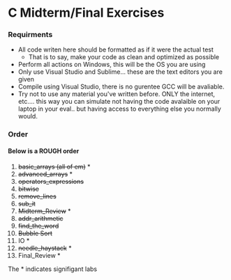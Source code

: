 # C Midterm/Final Exercises

### Requirments
* All code writen here should be formatted as if it were the actual test
    * That is to say, make your code as clean and optimized as possible
* Perform all actions on Windows, this will be the OS you are using
* Only use Visual Studio and Sublime... these are the text editors you are given
* Compile using Visual Studio, there is no gurentee GCC will be avaliable. 
* Try not to use any material you've written before. ONLY the internet, etc.... this way you can simulate not having the code avalaible on your laptop in your eval.. but having access to everything else you normally would. 


### Order
#### Below is a ROUGH order
1. ~~basic_arrays (all of em)~~ \* 
2. ~~advanced_arrays~~ \* 
3. ~~operators_expressions~~
4. ~~bitwise~~
5. ~~remove_lines~~
6. ~~sub_it~~
7. ~~Midterm_Review~~ \*
8. ~~addr_arithmetic~~
9. ~~find_the_word~~
10. ~~Bubble Sort~~
11. IO \*
12. ~~needle_haystack~~ \*
13. Final_Review \*

The \* indicates signifigant labs 

